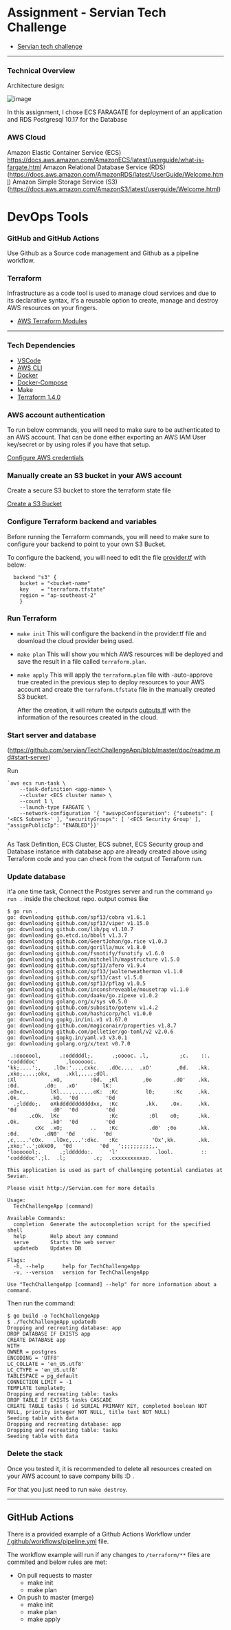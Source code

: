 # Assignment - Servian Tech Challenge

- [Servian tech challenge](https://github.com/servian/TechChallengeApp)
---

### Technical Overview

Architecture design:

![image](https://user-images.githubusercontent.com/113504777/231156192-b1dffae3-5009-479e-a4d7-4e67d637e2ef.png)


In this assignment, I chose ECS FARAGATE for deployment of an application and RDS Postgresql 10.17 for the Database 

### AWS Cloud
Amazon Elastic Container Service (ECS)
https://docs.aws.amazon.com/AmazonECS/latest/userguide/what-is-fargate.html
Amazon Relational Database Service (RDS)
(https://docs.aws.amazon.com/AmazonRDS/latest/UserGuide/Welcome.html)
Amazon Simple Storage Service (S3)
(https://docs.aws.amazon.com/AmazonS3/latest/userguide/Welcome.html)

# DevOps Tools
### GitHub and GitHub Actions

Use Github as a Source code management and Github as a pipeline workflow.

### Terraform

Infrastructure as a code tool is used to manage cloud services and due to its declarative syntax, it's a reusable option to create, manage and destroy AWS resources on your fingers.

- [AWS Terraform Modules](https://github.com/terraform-aws-modules)


---



### Tech Dependencies

- [VSCode](https://code.visualstudio.com/)
- [AWS CLI](https://aws.amazon.com/cli/)
- [Docker](https://www.docker.com/)
- [Docker-Compose](https://docs.docker.com/compose/)
- Make
- [Terraform 1.4.0](https://www.terraform.io/)


### AWS account authentication

To run below commands, you will need to make sure to be authenticated to an AWS account. That can be done either exporting an AWS IAM User key/secret or by using roles if you have that setup.

[Configure AWS credentials](https://docs.aws.amazon.com/cli/latest/userguide/cli-configure-files.html)

### Manually create an S3 bucket in your AWS account

Create a secure S3 bucket to store the terraform state file

[Create a S3 Bucket](https://docs.aws.amazon.com/AmazonS3/latest/userguide/creating-bucket.html)

### Configure Terraform backend and variables

Before running the Terraform commands, you will need to make sure to configure your backend to point to your own S3 Bucket.

To configure the backend, you will need to edit the file [provider.tf](/terraform/provider.tf) with below:

```
  backend "s3" {
    bucket = "<bucket-name"
    key    = "terraform.tfstate"
    region = "ap-southeast-2"
    }
```

### Run Terraform

- `make init`
    This will configure the backend in the provider.tf file and download the cloud provider being used.
- `make plan`
    This will show you which AWS resources will be deployed and save the result in a file called `terraform.plan`.
- `make apply`
    This will apply the `terraform.plan` file with -auto-approve true created in the previous step to deploy resources to your AWS account and create the `terraform.tfstate` file in the manually created S3 bucket.

    After the creation, it will return the outputs [outputs.tf](/terraform/outputs.tf) with the information of the resources created in the cloud.

### Start server and database

(https://github.com/servian/TechChallengeApp/blob/master/doc/readme.md#start-server)

Run 
```
`aws ecs run-task \
    --task-definition <app-name> \
    --cluster <ECS cluster name> \
    --count 1 \
    --launch-type FARGATE \
    --network-configuration '{ "awsvpcConfiguration": {"subnets": [ '<ECS Subnets>' ], "securityGroups": [ '<ECS Security Group' ], "assignPublicIp": "ENABLED"}}'
`
```
As Task Definition, ECS Cluster, ECS subnet, ECS Security group and Database instance with database app are already created above using Terraform code and you can check from the output of Terraform run.

### Update database

it'a one time task, Connect the Postgres server and run the command `go run .` inside the checkout repo.
output comes like 

```
$ go run .
go: downloading github.com/spf13/cobra v1.6.1
go: downloading github.com/spf13/viper v1.15.0
go: downloading github.com/lib/pq v1.10.7
go: downloading go.etcd.io/bbolt v1.3.7
go: downloading github.com/GeertJohan/go.rice v1.0.3
go: downloading github.com/gorilla/mux v1.8.0
go: downloading github.com/fsnotify/fsnotify v1.6.0
go: downloading github.com/mitchellh/mapstructure v1.5.0
go: downloading github.com/spf13/afero v1.9.4
go: downloading github.com/spf13/jwalterweatherman v1.1.0
go: downloading github.com/spf13/cast v1.5.0
go: downloading github.com/spf13/pflag v1.0.5
go: downloading github.com/inconshreveable/mousetrap v1.1.0
go: downloading github.com/daaku/go.zipexe v1.0.2
go: downloading golang.org/x/sys v0.5.0
go: downloading github.com/subosito/gotenv v1.4.2
go: downloading github.com/hashicorp/hcl v1.0.0
go: downloading gopkg.in/ini.v1 v1.67.0
go: downloading github.com/magiconair/properties v1.8.7
go: downloading github.com/pelletier/go-toml/v2 v2.0.6
go: downloading gopkg.in/yaml.v3 v3.0.1
go: downloading golang.org/x/text v0.7.0

 .:ooooool,      .:odddddl;.      .;ooooc. .l,          ;c.    ::.      'coddddoc'         ,looooooc.
'kk;....';,    .lOx:'...,cxkc.   .dOc....  .xO'        ,0d.   .kk.    ,xko;....;okx,     .xkl,....;dOl.
:Xl           .xO,         :0d.  ;Kl        ,0o       .dO'    .kk.   :0d.        .d0:   .xO'        lK:
.oOxc,.       lKl...........oK:  :Kc         l0;      :Kc     .kk.  .Ok.          .kO.  '0d         '0d
  .;ldddo;.   oXkdddddddddddxx,  :Kc         .kk.    .Ox.     .kk.  '0d            d0'  '0d         '0d
       .cOk.  lKc                :Kc          :0l    o0;      .kk.  .Ok.          .k0'  '0d         '0d
         cXc  .xO;         ..    :Kc          .d0'  ;0o       .kk.   :0d.        .dN0'  '0d         '0d
,c,....'cOx.   .lOxc,...':dkc.   :Kc           'Ox',kk.       .kk.    ,xko;'..';okk00,  '0d         '0d   ';;;;;;;;;;,.
'looooool;.      .;ldddddo:.     'l'            .lool.         ::       'coddddoc'.;l.  .l;         .c;  .cxxxxxxxxxxo.

This application is used as part of challenging potential candiates at Sevian.

Please visit http://Servian.com for more details

Usage:
  TechChallengeApp [command]

Available Commands:
  completion  Generate the autocompletion script for the specified shell
  help        Help about any command
  serve       Starts the web server
  updatedb    Updates DB

Flags:
  -h, --help      help for TechChallengeApp
  -v, --version   version for TechChallengeApp

Use "TechChallengeApp [command] --help" for more information about a command.
```

Then run the command:

```
$ go build -o TechChallengeApp
$ ./TechChallengeApp updatedb
Dropping and recreating database: app
DROP DATABASE IF EXISTS app
CREATE DATABASE app
WITH
OWNER = postgres
ENCODING = 'UTF8'
LC_COLLATE = 'en_US.utf8'
LC_CTYPE = 'en_US.utf8'
TABLESPACE = pg_default
CONNECTION LIMIT = -1
TEMPLATE template0;
Dropping and recreating table: tasks
DROP TABLE IF EXISTS tasks CASCADE
CREATE TABLE tasks ( id SERIAL PRIMARY KEY, completed boolean NOT NULL, priority integer NOT NULL, title text NOT NULL)
Seeding table with data
Dropping and recreating database: app
Dropping and recreating table: tasks
Seeding table with data
```


### Delete the stack

Once you tested it, it is recommended to delete all resources created on your AWS account to save company bills :D .

For that you just need to run `make destroy`.

---

## GitHub Actions

There is a provided example of a Github Actions Workflow under [/.github/workflows/pipeline.yml](/.github/workflows/pipeline.yml) file.

The workflow example will run if any changes to `/terraform/**` files are commited and below rules are met:

- On pull requests to master
    - make init
    - make plan
- On push to master (merge)
    - make init
    - make plan
    - make apply

